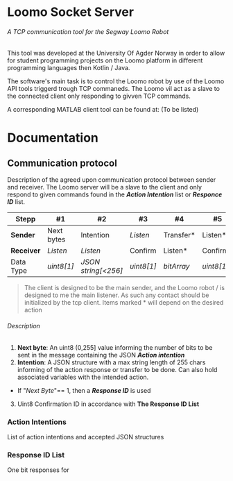 # Loomo Socket Server
###### A TCP communication tool for the Segway Loomo Robot
This tool was developed at the University Of Agder Norway in order to allow for student programming projects on the Loomo platform in different programming languages then Kotlin / Java.

The software's main task is to control the Loomo robot by use of the Loomo API tools triggerd trough TCP commaneds. The Loomo vil act as a slave to the connected client only responding to givven TCP commands.

A corresponding MATLAB client tool can be found at: (To be listed)

# Documentation

## Communication protocol
Description of the agreed upon communication protocol between sender and receiver. The Loomo server will be a slave to the client and only respond to given commands found in the **_Action Intention_** list or **_Responce ID_** list.

 Stepp | #1 | #2 | #3 | #4 | #5
 ------|----|----|----|----|----
 **Sender** | Next bytes | Intention | *Listen* | Transfer*  | Listen*
 **Receiver** | *Listen* | *Listen* | Confirm | Listen* | Confirm*
 Data Type | *uint8[1]* | *JSON string[<256]* |*uint8[1]* | *bitArray* |*uint8[1]*

 > The client is designed to be the main sender, and the Loomo robot / is designed to me the main listener. As such any contact should be initialized by the tcp client.
 > Items marked * will depend on the desired action

###### Description

1. **Next byte**: An uint8 (0,255] value informing the number of bits to be sent in the message containing the JSON **_Action intention_**
2. **Intention**: A JSON structure with a max string length of 255 chars informing of the action  response or transfer to be done. Can also hold associated variables with the intended action.
  - If "*Next Byte*"== 1, then a **_Response ID_** is used
3. Uint8 Confirmation ID in accordance with **The Response ID List**

### Action Intentions
List of action intentions and accepted JSON structures

### Response ID List
One bit responses for
